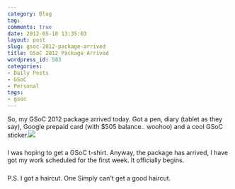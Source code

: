 ```yaml
---
category: Blog
tag: 
comments: true
date: 2012-05-18 13:35:03
layout: post
slug: gsoc-2012-package-arrived
title: GSoC 2012 Package Arrived
wordpress_id: 583
categories:
- Daily Posts
- GSoC
- Personal
tags:
- gsoc
---
```


So, my GSoC 2012 package arrived today. Got a pen, diary (tablet as they say), Google prepaid card (with $505 balance.. woohoo) and a cool GSoC sticker.[![](http://www.jayrambhia.com/blog/wp-content/uploads/2012/05/package.jpg)](http://www.jayrambhia.com/blog/wp-content/uploads/2012/05/package.jpg)


##### 


I was hoping to get a GSoC t-shirt. Anyway, the package has arrived, I have got my work scheduled for the first week. It officially begins.


##### 


P.S. I got a haircut. One Simply can't get a good haircut.
